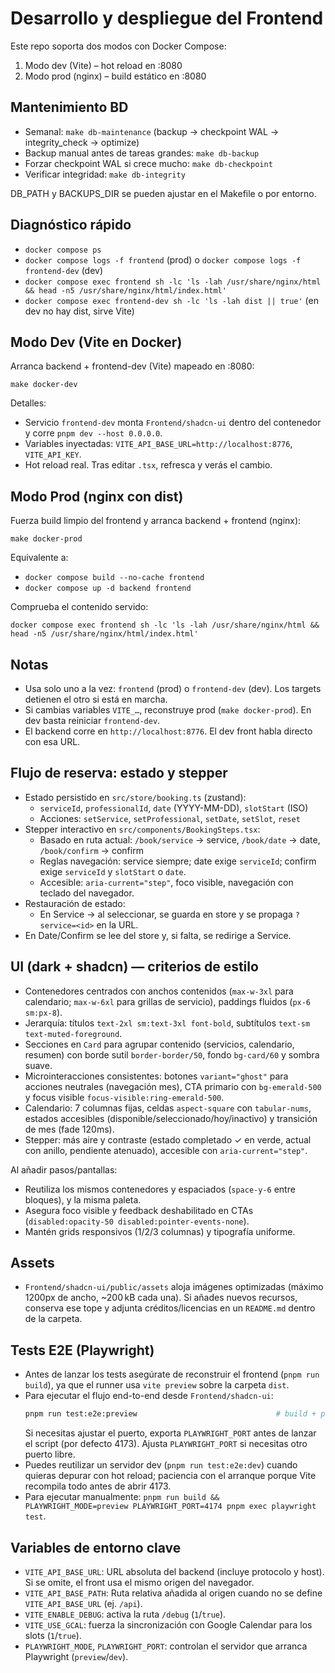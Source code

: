 # Desarrollo y despliegue del Frontend

Este repo soporta dos modos con Docker Compose:

1) Modo dev (Vite) – hot reload en :8080
2) Modo prod (nginx) – build estático en :8080

## Mantenimiento BD

- Semanal: `make db-maintenance` (backup → checkpoint WAL → integrity_check → optimize)
- Backup manual antes de tareas grandes: `make db-backup`
- Forzar checkpoint WAL si crece mucho: `make db-checkpoint`
- Verificar integridad: `make db-integrity`

DB_PATH y BACKUPS_DIR se pueden ajustar en el Makefile o por entorno.

## Diagnóstico rápido

- `docker compose ps`
- `docker compose logs -f frontend` (prod) o `docker compose logs -f frontend-dev` (dev)
- `docker compose exec frontend sh -lc 'ls -lah /usr/share/nginx/html && head -n5 /usr/share/nginx/html/index.html'`
- `docker compose exec frontend-dev sh -lc 'ls -lah dist || true'` (en dev no hay dist, sirve Vite)

## Modo Dev (Vite en Docker)

Arranca backend + frontend-dev (Vite) mapeado en :8080:

```
make docker-dev
```

Detalles:
- Servicio `frontend-dev` monta `Frontend/shadcn-ui` dentro del contenedor y corre `pnpm dev --host 0.0.0.0`.
- Variables inyectadas: `VITE_API_BASE_URL=http://localhost:8776`, `VITE_API_KEY`.
- Hot reload real. Tras editar `.tsx`, refresca y verás el cambio.

## Modo Prod (nginx con dist)

Fuerza build limpio del frontend y arranca backend + frontend (nginx):

```
make docker-prod
```

Equivalente a:
- `docker compose build --no-cache frontend`
- `docker compose up -d backend frontend`

Comprueba el contenido servido:

```
docker compose exec frontend sh -lc 'ls -lah /usr/share/nginx/html && head -n5 /usr/share/nginx/html/index.html'
```

## Notas

- Usa solo uno a la vez: `frontend` (prod) o `frontend-dev` (dev). Los targets detienen el otro si está en marcha.
- Si cambias variables `VITE_…`, reconstruye prod (`make docker-prod`). En dev basta reiniciar `frontend-dev`.
- El backend corre en `http://localhost:8776`. El dev front habla directo con esa URL.

## Flujo de reserva: estado y stepper

- Estado persistido en `src/store/booking.ts` (zustand):
  - `serviceId`, `professionalId`, `date` (YYYY-MM-DD), `slotStart` (ISO)
  - Acciones: `setService`, `setProfessional`, `setDate`, `setSlot`, `reset`
- Stepper interactivo en `src/components/BookingSteps.tsx`:
  - Basado en ruta actual: `/book/service` → service, `/book/date` → date, `/book/confirm` → confirm
  - Reglas navegación: service siempre; date exige `serviceId`; confirm exige `serviceId` y `slotStart` o `date`.
  - Accesible: `aria-current="step"`, foco visible, navegación con teclado del navegador.
- Restauración de estado:
  - En Service → al seleccionar, se guarda en store y se propaga `?service=<id>` en la URL.
- En Date/Confirm se lee del store y, si falta, se redirige a Service.

## UI (dark + shadcn) — criterios de estilo

- Contenedores centrados con anchos contenidos (`max-w-3xl` para calendario; `max-w-6xl` para grillas de servicio), paddings fluidos (`px-6 sm:px-8`).
- Jerarquía: títulos `text-2xl sm:text-3xl font-bold`, subtítulos `text-sm text-muted-foreground`.
- Secciones en `Card` para agrupar contenido (servicios, calendario, resumen) con borde sutil `border-border/50`, fondo `bg-card/60` y sombra suave.
- Microinteracciones consistentes: botones `variant="ghost"` para acciones neutrales (navegación mes), CTA primario con `bg-emerald-500` y focus visible `focus-visible:ring-emerald-500`.
- Calendario: 7 columnas fijas, celdas `aspect-square` con `tabular-nums`, estados accesibles (disponible/seleccionado/hoy/inactivo) y transición de mes (fade 120ms).
- Stepper: más aire y contraste (estado completado ✓ en verde, actual con anillo, pendiente atenuado), accesible con `aria-current="step"`.

Al añadir pasos/pantallas:
- Reutiliza los mismos contenedores y espaciados (`space-y-6` entre bloques), y la misma paleta.
- Asegura foco visible y feedback deshabilitado en CTAs (`disabled:opacity-50 disabled:pointer-events-none`).
- Mantén grids responsivos (1/2/3 columnas) y tipografía uniforme.

## Assets

- `Frontend/shadcn-ui/public/assets` aloja imágenes optimizadas (máximo 1200px de ancho, ~200 kB cada una). Si añades nuevos recursos, conserva ese tope y adjunta créditos/licencias en un `README.md` dentro de la carpeta.

## Tests E2E (Playwright)

- Antes de lanzar los tests asegúrate de reconstruir el frontend (`pnpm run build`), ya que el runner usa `vite preview` sobre la carpeta `dist`.
- Para ejecutar el flujo end-to-end desde `Frontend/shadcn-ui`:
  ```bash
  pnpm run test:e2e:preview                               # build + preview + test
  ```
  Si necesitas ajustar el puerto, exporta `PLAYWRIGHT_PORT` antes de lanzar el script (por defecto 4173).
  Ajusta `PLAYWRIGHT_PORT` si necesitas otro puerto libre.
- Puedes reutilizar un servidor dev (`pnpm run test:e2e:dev`) cuando quieras depurar con hot reload; paciencia con el arranque porque Vite recompila todo antes de abrir 4173.
- Para ejecutar manualmente: `pnpm run build && PLAYWRIGHT_MODE=preview PLAYWRIGHT_PORT=4174 pnpm exec playwright test`.

## Variables de entorno clave

- `VITE_API_BASE_URL`: URL absoluta del backend (incluye protocolo y host). Si se omite, el front usa el mismo origen del navegador.
- `VITE_API_BASE_PATH`: Ruta relativa añadida al origen cuando no se define `VITE_API_BASE_URL` (ej. `/api`).
- `VITE_ENABLE_DEBUG`: activa la ruta `/debug` (`1`/`true`).
- `VITE_USE_GCAL`: fuerza la sincronización con Google Calendar para los slots (`1`/`true`).
- `PLAYWRIGHT_MODE`, `PLAYWRIGHT_PORT`: controlan el servidor que arranca Playwright (`preview`/`dev`).
